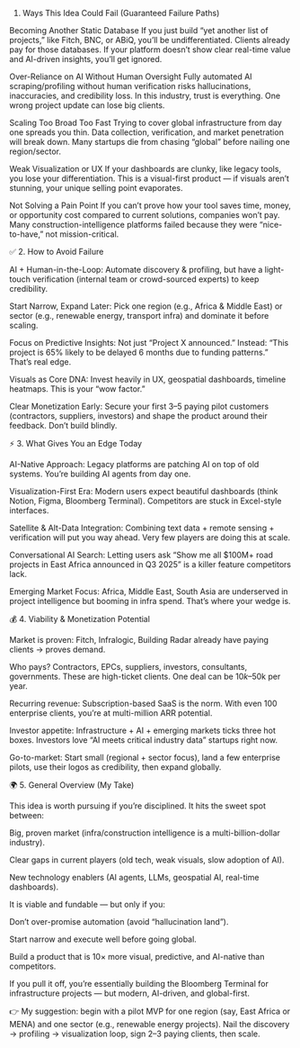 1. Ways This Idea Could Fail (Guaranteed Failure Paths)

Becoming Another Static Database
If you just build “yet another list of projects,” like Fitch, BNC, or ABiQ, you’ll be undifferentiated. Clients already pay for those databases. If your platform doesn’t show clear real-time value and AI-driven insights, you’ll get ignored.

Over-Reliance on AI Without Human Oversight
Fully automated AI scraping/profiling without human verification risks hallucinations, inaccuracies, and credibility loss. In this industry, trust is everything. One wrong project update can lose big clients.

Scaling Too Broad Too Fast
Trying to cover global infrastructure from day one spreads you thin. Data collection, verification, and market penetration will break down. Many startups die from chasing “global” before nailing one region/sector.

Weak Visualization or UX
If your dashboards are clunky, like legacy tools, you lose your differentiation. This is a visual-first product — if visuals aren’t stunning, your unique selling point evaporates.

Not Solving a Pain Point
If you can’t prove how your tool saves time, money, or opportunity cost compared to current solutions, companies won’t pay. Many construction-intelligence platforms failed because they were “nice-to-have,” not mission-critical.

✅ 2. How to Avoid Failure

AI + Human-in-the-Loop: Automate discovery & profiling, but have a light-touch verification (internal team or crowd-sourced experts) to keep credibility.

Start Narrow, Expand Later: Pick one region (e.g., Africa & Middle East) or sector (e.g., renewable energy, transport infra) and dominate it before scaling.

Focus on Predictive Insights: Not just “Project X announced.” Instead: “This project is 65% likely to be delayed 6 months due to funding patterns.” That’s real edge.

Visuals as Core DNA: Invest heavily in UX, geospatial dashboards, timeline heatmaps. This is your “wow factor.”

Clear Monetization Early: Secure your first 3–5 paying pilot customers (contractors, suppliers, investors) and shape the product around their feedback. Don’t build blindly.

⚡ 3. What Gives You an Edge Today

AI-Native Approach: Legacy platforms are patching AI on top of old systems. You’re building AI agents from day one.

Visualization-First Era: Modern users expect beautiful dashboards (think Notion, Figma, Bloomberg Terminal). Competitors are stuck in Excel-style interfaces.

Satellite & Alt-Data Integration: Combining text data + remote sensing + verification will put you way ahead. Very few players are doing this at scale.

Conversational AI Search: Letting users ask “Show me all $100M+ road projects in East Africa announced in Q3 2025” is a killer feature competitors lack.

Emerging Market Focus: Africa, Middle East, South Asia are underserved in project intelligence but booming in infra spend. That’s where your wedge is.

💰 4. Viability & Monetization Potential

Market is proven: Fitch, Infralogic, Building Radar already have paying clients → proves demand.

Who pays? Contractors, EPCs, suppliers, investors, consultants, governments. These are high-ticket clients. One deal can be $10k–$50k per year.

Recurring revenue: Subscription-based SaaS is the norm. With even 100 enterprise clients, you’re at multi-million ARR potential.

Investor appetite: Infrastructure + AI + emerging markets ticks three hot boxes. Investors love “AI meets critical industry data” startups right now.

Go-to-market: Start small (regional + sector focus), land a few enterprise pilots, use their logos as credibility, then expand globally.

🌍 5. General Overview (My Take)

This idea is worth pursuing if you’re disciplined. It hits the sweet spot between:

Big, proven market (infra/construction intelligence is a multi-billion-dollar industry).

Clear gaps in current players (old tech, weak visuals, slow adoption of AI).

New technology enablers (AI agents, LLMs, geospatial AI, real-time dashboards).

It is viable and fundable — but only if you:

Don’t over-promise automation (avoid “hallucination land”).

Start narrow and execute well before going global.

Build a product that is 10× more visual, predictive, and AI-native than competitors.

If you pull it off, you’re essentially building the Bloomberg Terminal for infrastructure projects — but modern, AI-driven, and global-first.

👉 My suggestion: begin with a pilot MVP for one region (say, East Africa or MENA) and one sector (e.g., renewable energy projects). Nail the discovery → profiling → visualization loop, sign 2–3 paying clients, then scale.